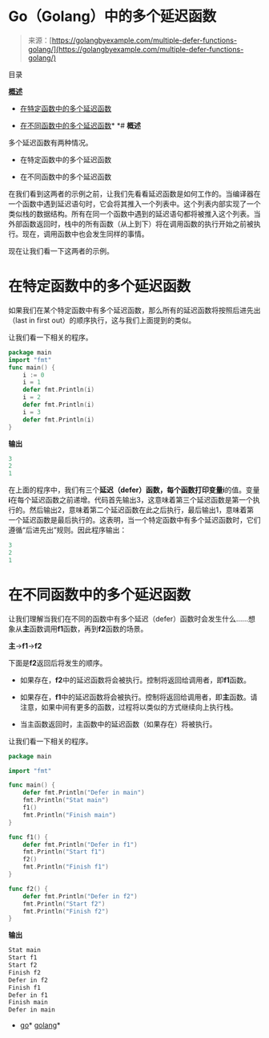 <!--yml

类别：未分类

日期：2024-10-13 06:27:13

-->

# Go（Golang）中的多个延迟函数

> 来源：[https://golangbyexample.com/multiple-defer-functions-golang/](https://golangbyexample.com/multiple-defer-functions-golang/)

目录

**[概述](#Overview "Overview")**

+   [在特定函数中的多个延迟函数](#Multiple_Defer_function_within_a_particular_function "Multiple Defer function within a particular function")

+   [在不同函数中的多个延迟函数](#Multiple_Defer_function_in_different_functions "Multiple Defer function in different functions")*  *# **概述**

多个延迟函数有两种情况。

+   在特定函数中的多个延迟函数

+   在不同函数中的多个延迟函数

在我们看到这两者的示例之前，让我们先看看延迟函数是如何工作的。当编译器在一个函数中遇到延迟语句时，它会将其推入一个列表中。这个列表内部实现了一个类似栈的数据结构。所有在同一个函数中遇到的延迟语句都将被推入这个列表。当外部函数返回时，栈中的所有函数（从上到下）将在调用函数的执行开始之前被执行。现在，调用函数中也会发生同样的事情。

现在让我们看一下这两者的示例。

# **在特定函数中的多个延迟函数**

如果我们在某个特定函数中有多个延迟函数，那么所有的延迟函数将按照后进先出（last in first out）的顺序执行，这与我们上面提到的类似。

让我们看一下相关的程序。

```go
package main
import "fmt"
func main() {
    i := 0
    i = 1
    defer fmt.Println(i)
    i = 2
    defer fmt.Println(i)
    i = 3
    defer fmt.Println(i)
}
```

**输出**

```go
3
2
1
```

在上面的程序中，我们有三个**延迟（defer）**函数，每个函数打印变量**i**的值。变量**i**在每个延迟函数之前递增。代码首先输出3，这意味着第三个延迟函数是第一个执行的。然后输出2，意味着第二个延迟函数在此之后执行，最后输出1，意味着第一个延迟函数是最后执行的。这表明，当一个特定函数中有多个延迟函数时，它们遵循“后进先出”规则。因此程序输出：

```go
3
2
1
```

# **在不同函数中的多个延迟函数**

让我们理解当我们在不同的函数中有多个延迟（defer）函数时会发生什么……想象从**主**函数调用**f1**函数，再到**f2**函数的场景。

**主**->**f1**->**f2**

下面是**f2**返回后将发生的顺序。

+   如果存在，**f2**中的延迟函数将会被执行。控制将返回给调用者，即**f1**函数。

+   如果存在，**f1**中的延迟函数将会被执行。控制将返回给调用者，即**主**函数。请注意，如果中间有更多的函数，过程将以类似的方式继续向上执行栈。

+   当主函数返回时，主函数中的延迟函数（如果存在）将被执行。

让我们看一下相关的程序。

```go
package main

import "fmt"

func main() {
	defer fmt.Println("Defer in main")
	fmt.Println("Stat main")
	f1()
	fmt.Println("Finish main")
}

func f1() {
	defer fmt.Println("Defer in f1")
	fmt.Println("Start f1")
	f2()
	fmt.Println("Finish f1")
}

func f2() {
	defer fmt.Println("Defer in f2")
	fmt.Println("Start f2")
	fmt.Println("Finish f2")
}
```

**输出**

```go
Stat main
Start f1
Start f2
Finish f2
Defer in f2
Finish f1
Defer in f1
Finish main
Defer in main
```

+   [go](https://golangbyexample.com/tag/go/)*   [golang](https://golangbyexample.com/tag/golang/)*
